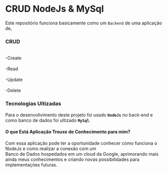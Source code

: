 # CRUD NodeJs & MySql

Este repositório funciona basicamente como um `Backend` de uma aplicação de, 

### **CRUD**
<br>-Create<br> 
<br>-Read<br> 
<br>-Update<br> 
<br>-Delete<br>

### Tecnologias Ultizadas


Para o desenvollvimento deste projeto foi usado **`NodeJs`** no back-end e como banco de dados foi ultizado **`MySql`**.

#### O que Está Aplicação Trouxe de Conhecimento para mim?

Com essa aplicação pode ter a oportunidade conhecer como funciona o NodeJs e como realizar a conexão com um <br>Banco de Dados hospedados
em um cloud da Google, aprimorando mais ainda meus conhecimentos e criando novas possibilidades para implementações futuras. 
